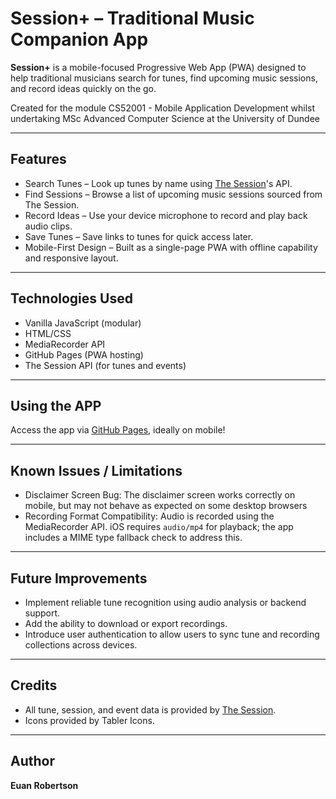 # Session+ – Traditional Music Companion App

**Session+** is a mobile-focused Progressive Web App (PWA) designed to help traditional musicians search for tunes, find upcoming music sessions, and record ideas quickly on the go. 

Created for the module CS52001 - Mobile Application Development whilst undertaking MSc Advanced Computer Science at the University of Dundee

---

## Features

- Search Tunes – Look up tunes by name using [The Session](https://thesession.org)'s API.
- Find Sessions – Browse a list of upcoming music sessions sourced from The Session.
- Record Ideas – Use your device microphone to record and play back audio clips.
- Save Tunes – Save links to tunes for quick access later.
- Mobile-First Design – Built as a single-page PWA with offline capability and responsive layout.

---

## Technologies Used

- Vanilla JavaScript (modular)
- HTML/CSS
- MediaRecorder API
- GitHub Pages (PWA hosting)
- The Session API (for tunes and events)

---

## Using the APP

 Access the app via [GitHub Pages](https://euanrobertson1.github.io/TheSessionPlus/), ideally on mobile!

---

## Known Issues / Limitations

- Disclaimer Screen Bug: The disclaimer screen works correctly on mobile, but may not behave as expected on some desktop browsers 
- Recording Format Compatibility: Audio is recorded using the MediaRecorder API. iOS requires `audio/mp4` for playback; the app includes a MIME type fallback check to address this.

---

## Future Improvements

- Implement reliable tune recognition using audio analysis or backend support.
- Add the ability to download or export recordings.
- Introduce user authentication to allow users to sync tune and recording collections across devices.

---

## Credits

- All tune, session, and event data is provided by [The Session](https://thesession.org).
- Icons provided by Tabler Icons.

---

## Author

**Euan Robertson**  

